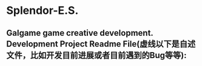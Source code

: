 # Splendor-E.S.
Galgame game creative development.
Development Project Readme File(虚线以下是自述文件，比如开发目前进展或者目前遇到的Bug等等):
-------------------------------------------------------------------------------------------
